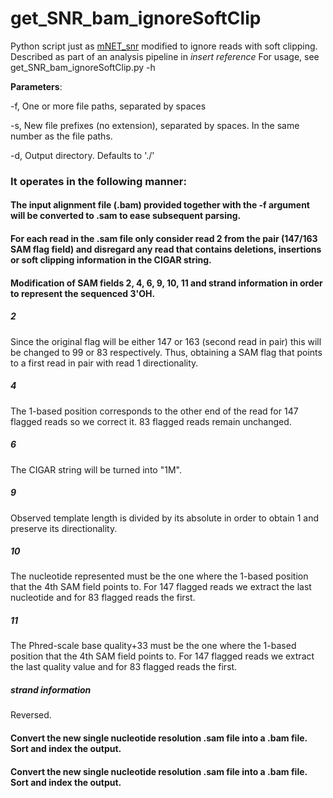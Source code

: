 # get_SNR_bam_ignoreSoftClip

Python script just as [mNET_snr](https://github.com/tomasgomes/mNET_snr) modified to ignore reads with soft clipping.
Described as part of an analysis pipeline in *insert reference*
For usage, see get_SNR_bam_ignoreSoftClip.py -h

**Parameters**:

-f, One or more file paths, separated by spaces

-s, New file prefixes (no extension), separated by spaces. In the same number as the file paths.

-d, Output directory. Defaults to './'



### It operates in the following manner:

#### The input alignment file (.bam) provided together with the -f argument will be converted to .sam to ease subsequent parsing.

#### For each read in the .sam file only consider read 2 from the pair (147/163 SAM flag field) and disregard any read that contains deletions, insertions or soft clipping information in the CIGAR string.

#### Modification of SAM fields 2, 4, 6, 9, 10, 11 and strand information in order to represent the sequenced 3'OH.

##### 2
Since the original flag will be either 147 or 163 (second read in pair) this will be changed to 99 or 83 respectively. Thus, obtaining a SAM flag that points to a first read in pair with read 1 directionality.

##### 4
The 1-based position corresponds to the other end of the read for 147 flagged reads so we correct it. 83 flagged reads remain unchanged.

##### 6
The CIGAR string will be turned into "1M".

##### 9
Observed template length is divided by its absolute in order to obtain 1 and preserve its directionality.

##### 10
The nucleotide represented must be the one where the 1-based position that the 4th SAM field points to. For 147 flagged reads we extract the last nucleotide and for 83 flagged reads the first.

##### 11
The Phred-scale base quality+33 must be the one where the 1-based position that the 4th SAM field points to. For 147 flagged reads we extract the last quality value and for 83 flagged reads the first.

##### strand information
Reversed.
  
#### Convert the new single nucleotide resolution .sam file into a .bam file. Sort and index the output.
#### Convert the new single nucleotide resolution .sam file into a .bam file. Sort and index the output.

